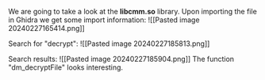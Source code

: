 We are going to take a look at the **libcmm.so** library. Upon importing the file in Ghidra we get some import information:
![[Pasted image 20240227165414.png]]

Search for "decrypt":
![[Pasted image 20240227185813.png]]

Search results:
![[Pasted image 20240227185904.png]]
The function "dm_decryptFile" looks interesting.